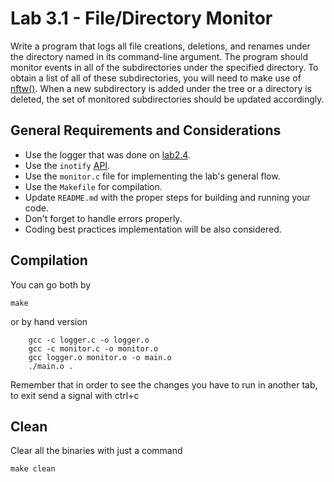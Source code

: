 Lab 3.1 - File/Directory Monitor
================================

Write a program that logs all file creations, deletions, and renames under the directory named in its command-line argument.
The program should monitor events in all of the subdirectories under the specified directory.
To obtain a list of all of these subdirectories, you will need to make use of [nftw()](https://linux.die.net/man/3/nftw).
When a new subdirectory is added under the tree or a directory is deleted, the set of monitored subdirectories should be updated accordingly.

General Requirements and Considerations
---------------------------------------
- Use the logger that was done on [lab2.4](https://github.com/CodersSquad/ap-labs/tree/master/labs/lab2.4).
- Use the `inotify` [API](http://man7.org/linux/man-pages/man7/inotify.7.html).
- Use the `monitor.c` file for implementing the lab's general flow.
- Use the `Makefile` for compilation.
- Update `README.md` with the proper steps for building and running your code.
- Don't forget to handle errors properly.
- Coding best practices implementation will be also considered.

Compilation
---------------------------------------
You can go both by 
`````
make
`````

or by hand version
`````
	gcc -c logger.c -o logger.o
	gcc -c monitor.c -o monitor.o
	gcc logger.o monitor.o -o main.o
	./main.o .
`````

Remember that in order to see the changes you have to run in another tab, to exit send a signal with ctrl+c 

Clean
---------------------------------------
Clear all the binaries with just a command
`````
make clean
`````
